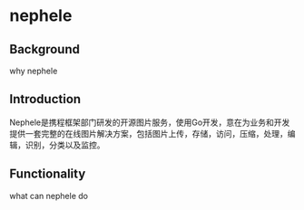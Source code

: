 # nephele

## Background

why nephele

## Introduction

Nephele是携程框架部门研发的开源图片服务，使用Go开发，意在为业务和开发提供一套完整的在线图片解决方案，包括图片上传，存储，访问，压缩，处理，编辑，识别，分类以及监控。

## Functionality

what can nephele do
